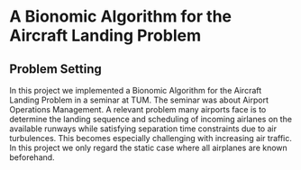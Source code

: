 # A Bionomic Algorithm for the Aircraft Landing Problem
## Problem Setting
In this project we implemented a Bionomic Algorithm for the Aircraft Landing Problem in a seminar at TUM. The seminar was about Airport Operations Management. A relevant problem many airports face is to determine the landing sequence and scheduling of incoming airlanes on the available runways while satisfying separation time constraints due to air turbulences. This becomes especially challenging with increasing air traffic. In this project we only regard the static case where all airplanes are known beforehand. 

